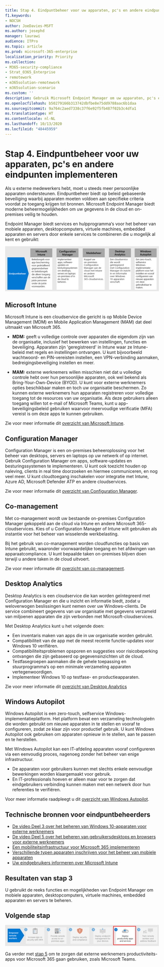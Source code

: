```yaml
---
title: Stap 4. Eindpuntbeheer voor uw apparaten, pc's en andere eindpunten implementeren
f1.keywords:
- NOCSH
author: JoeDavies-MSFT
ms.author: josephd
manager: laurawi
audience: ITPro
ms.topic: article
ms.prod: microsoft-365-enterprise
localization_priority: Priority
ms.collection:
- M365-security-compliance
- Strat_O365_Enterprise
- remotework
- m365solution-remotework
- m365solution-scenario
ms.custom: ''
description: Gebruik Microsoft Endpoint Manager om uw apparaten, pc's en andere eindpunten te beheren.
ms.openlocfilehash: b50279166b313742dbfbe8e75dd9788aac6b1daa
ms.sourcegitcommit: 9a764c2aed7338c37f6e92f5fb487f02b3c4dfa1
ms.translationtype: HT
ms.contentlocale: nl-NL
ms.lasthandoff: 10/13/2020
ms.locfileid: "48445959"
---
```

# <a name="step-4-deploy-endpoint-management-for-your-devices-pcs-and-other-endpoints"></a>Stap 4. Eindpuntbeheer voor uw apparaten, pc's en andere eindpunten implementeren

Als u externe medewerkers hebt, moet u steeds meer persoonlijke apparaten ondersteunen. Eindpuntbeheer biedt op beleid gebaseerde beveiliging waarbij apparaten moeten voldoen aan specifieke criteria voordat ze toegang krijgen tot bronnen. Microsoft Endpoint Manager biedt moderne beheermogelijkheden om uw gegevens in de cloud en on-premises veilig te houden. 

Endpoint Manager biedt services en hulpprogramma‘s voor het beheer van mobiele apparaten, desktopcomputers, virtuele machines, embedded apparaten en servers door enkele services te combineren die u mogelijk al kent en gebruikt:

![De onderdelen voor eindpuntbeheer](../media/empower-people-to-work-remotely/endpoint-managment-step-grid.png)

## <a name="microsoft-intune"></a>Microsoft Intune

Microsoft Intune is een cloudservice die gericht is op Mobile Device Management (MDM) en Mobile Application Management (MAM) dat deel uitmaakt van Microsoft 365. 

- **MDM:** geeft u volledige controle over apparaten die eigendom zijn van de organisatie, inclusief het bewerken van instellingen, functies en beveiliging. Apparaten zijn 'geregistreerd' in Intune waar ze Intune-beleid met regels en instellingen ontvangen. U kunt bijvoorbeeld wachtwoord- en PIN-vereisten instellen, een VPN-verbinding aanmaken, bedreigingsbeveiliging instellen en meer.

- **MAM:** externe werknemers willen misschien niet dat u volledige controle hebt over hun persoonlijke apparaten, ook wel bekend als Bring-Your-Own-Device (BYOD). U kunt voor externe werknemers opties beschikbaar maken en toch uw organisatie beschermen. Zo kunnen externe werknemers hun apparaten registreren voor volledige toegang tot de resources van uw organisatie. Als deze gebruikers alleen toegang willen tot e-mail of Microsoft Teams, kunt u app-beveiligingsbeleid gebruiken waarvoor meervoudige verificatie (MFA) vereist is om deze apps te kunnen gebruiken.

Zie voor meer informatie dit [overzicht van Microsoft Intune](https://docs.microsoft.com/intune/fundamentals/what-is-intune).

## <a name="configuration-manager"></a>Configuration Manager

Configuration Manager is een on-premises beheeroplossing voor het beheer van desktops, servers en laptops op uw netwerk of op internet. Gebruik Configuration Manager om apps, software-updates en besturingssystemen te implementeren. U kunt ook toezicht houden op naleving, clients in real time doorzoeken en hiermee communiceren, en nog veel meer. U kunt cloudtoegang inschakelen voor integratie met Intune, Azure AD, Microsoft Defender ATP en andere cloudservices. 

Zie voor meer informatie dit [overzicht van Configuration Manager](https://docs.microsoft.com/mem/configmgr/core/understand/introduction).

## <a name="co-management"></a>Co-management

Met co-management wordt uw bestaande on-premises Configuration Manager gekoppeld aan de cloud via Intune en andere Microsoft 365-cloudservices. Kies of u Configuration Manager of Intune wilt gebruiken als instantie voor het beheer van wisselende werkbelasting. 

Bij het gebruik van co-management worden cloudfuncties op basis van Intune gebruikt, waaronder voorwaardelijke toegang en het afdwingen van apparaatcompliance. U kunt bepaalde taken on-premises blijven doen terwijl u andere taken in de cloud uitvoert.

Zie voor meer informatie dit [overzicht van co-management](https://docs.microsoft.com/mem/configmgr/comanage/overview).

## <a name="desktop-analytics"></a>Desktop Analytics

Desktop Analytics is een cloudservice die kan worden geïntegreerd met Configuration Manager en die u inzicht en informatie biedt, zodat u weloverwogen beslissingen kunt nemen over uw Windows-clients. De service combineert gegevens van uw organisatie met gegevens verzameld van miljoenen apparaten die zijn verbonden met Microsoft-cloudservices. 

Met Desktop Analytics kunt u het volgende doen:

- Een inventaris maken van apps die in uw organisatie worden gebruikt.
- Compatibiliteit van de app met de meest recente functie-updates voor Windows 10 verifiëren.
- Compatibiliteitsproblemen opsporen en suggesties voor risicobeperking ontvangen die zijn gebaseerd op gegevensinzichten uit de cloud.
- Testfasegroepen aanmaken die de gehele toepassing en stuurprogramma‘s op een minimale verzameling apparaten vertegenwoordigen.
- Implementeer Windows 10 op testfase- en productieapparaten.

Zie voor meer informatie dit [overzicht van Desktop Analytics](https://docs.microsoft.com/mem/configmgr/desktop-analytics/overview)

## <a name="windows-autopilot"></a>Windows Autopilot

Windows Autopilot is een zero-touch, selfservice Windows-implementatieplatform. Het platform bevat een verzameling technologieën die worden gebruikt om nieuwe apparaten in te stellen en vooraf te configureren, zodat ze klaar zijn voor productief gebruik. U kunt Windows Autopilot ook gebruiken om apparaten opnieuw in te stellen, aan te passen en te herstellen. 

Met Windows Autopilot kan een IT-afdeling apparaten vooraf configureren via een eenvoudig proces, nagenoeg zonder het beheer van enige infrastructuur. 

- De apparaten voor gebruikers kunnen met slechts enkele eenvoudige bewerkingen worden klaargemaakt voor gebruik. 
- En IT-professionals hoeven er alleen maar voor te zorgen dat eindgebruikers verbinding kunnen maken met een netwerk door hun referenties te verifiëren.

Voor meer informatie raadpleegt u dit [overzicht van Windows Autopilot](https://docs.microsoft.com/windows/deployment/windows-autopilot/windows-autopilot).

## <a name="admin-technical-resources-for-endpoint-management"></a>Technische bronnen voor eindpuntbeheerders

- [De video Deel 3 over het beheren van Windows 10-apparaten voor externe werknemers](https://resources.techcommunity.microsoft.com/enabling-remote-work/#security)
- [De video Deel 5 over het beheren van gebruikersdesktops en browsers voor externe werknemers](https://resources.techcommunity.microsoft.com/enabling-remote-work/#security)
- [Een mobiliteitsinfrastructuur voor Microsoft 365 implementeren](https://docs.microsoft.com/microsoft-365/enterprise/mobility-infrastructure)
- [Verschillende typen apparaten inschrijven voor het beheer van mobiele apparaten](https://docs.microsoft.com/mem/intune/enrollment/device-enrollment)
- [Uw eindgebruikers informeren over Microsoft Intune](https://docs.microsoft.com/mem/intune/fundamentals/end-user-educate)
 
## <a name="results-of-step-3"></a>Resultaten van stap 3

U gebruikt de reeks functies en mogelijkheden van Endpoint Manager om mobiele apparaten, desktopcomputers, virtuele machines, embedded apparaten en servers te beheren.

## <a name="next-step"></a>Volgende stap

[![Stap 5: Productiviteitsapps en -services voor externe medewerkers implementeren](../media/empower-people-to-work-remotely/remote-workers-step-grid-5.png)](empower-people-to-work-remotely-teams-productivity-apps.md)

Ga verder met [stap 5](empower-people-to-work-remotely-teams-productivity-apps.md) om te zorgen dat externe werknemers productiviteits-apps voor Microsoft 365 gaan gebruiken, zoals Microsoft Teams.
